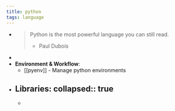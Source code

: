 ```yaml
---
title: python
tags: language
---
```


-
  >Python is the most powerful language you can still read.
  >- Paul Dubois
-
- **Environment & Workflow**:
	- [[pyenv]] - Manage python environments
- **Libraries**:
  collapsed:: true
	-
	-